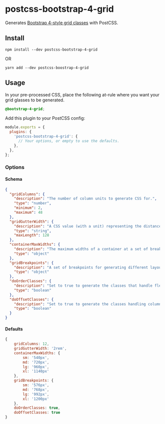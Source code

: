 # postcss-bootstrap-4-grid

Generates [Bootstrap 4-style grid classes](http://getbootstrap.com/docs/4.0/layout/grid/) with PostCSS.

## Install

```
npm install --dev postcss-bootstrap-4-grid
```

OR

```
yarn add --dev postcss-boostrap-4-grid
```

## Usage

In your pre-processed CSS, place the following at-rule where you want your grid glasses to be generated.

```CSS
@bootstrap-4-grid;
```

Add this plugin to your PostCSS config:

```Javascript
module.exports = {
  plugins: {
    'postcss-bootstrap-4-grid': {
      // Your options, or empty to use the defaults.
    },
  },
};
```

### Options

#### Schema

```JSON
{
  "gridColumns": {
    "description": "The number of column units to generate CSS for.",
    "type": "number",
    "minimum": 2,
    "maximum": 48
  },
  "gridGutterWidth": {
    "description": "A CSS value (with a unit) representing the distance between columns.",
    "type": "string",
    "maxLength": 128
  },
  "containerMaxWidths": {
    "description": "The maximum widths of a container at a set of breakpoints.",
    "type": "object"
  },
  "gridBreakpoints": {
    "description": "A set of breakpoints for generating different layouts at differing view widths.",
    "type": "object"
  },
  "doOrderClasses": {
    "description": "Set to true to generate the classes that handle flexbox order.",
    "type": "boolean"
  },
  "doOffsetClasses": {
    "description": "Set to true to generate the classes handling column offsets.",
    "type": "boolean"
  }
}
```

#### Defaults

```Javascript
{
    gridColumns: 12,
    gridGutterWidth: '2rem',
    containerMaxWidths: {
        sm: '540px',
        md: '720px',
        lg: '960px',
        xl: '1140px'
    },
    gridBreakpoints: {
        sm: '576px',
        md: '768px',
        lg: '992px',
        xl: '1200px'
    },
    doOrderClasses: true,
    doOffsetClasses: true
}
```
